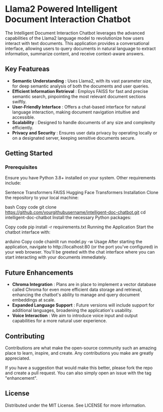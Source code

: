 # Llama2 Powered Intelligent Document Interaction Chatbot

The Intelligent Document Interaction Chatbot leverages the advanced capabilities of the Llama2 language model to revolutionize how users interact with text documents. This application provides a conversational interface, allowing users to query documents in natural language to extract information, summarize content, and receive context-aware answers.

## Key Featureas

- **Semantic Understanding** : Uses Llama2, with its vast parameter size, for deep semantic analysis of both the documents and user queries.
- **Efficient Information Retrieval** : Employs FAISS for fast and precise semantic search, pinpointing the most relevant document sections swiftly.
- **User-Friendly Interface** : Offers a chat-based interface for natural language interaction, making document navigation intuitive and accessible.
- **Scalability** : Designed to handle documents of any size and complexity efficiently.
- **Privacy and Security** : Ensures user data privacy by operating locally or on a designated server, keeping sensitive documents secure.

## Getting Started

### Prerequisites

Ensure you have Python 3.8+ installed on your system. Other requirements include:

Sentence Transformers
FAISS
Hugging Face Transformers
Installation
Clone the repository to your local machine:

bash
Copy code
git clone https://github.com/yourgithubusername/intelligent-doc-chatbot.git
cd intelligent-doc-chatbot
Install the necessary Python packages:

Copy code
pip install -r requirements.txt
Running the Application
Start the chatbot interface with:

arduino
Copy code
chainlit run model.py -w
Usage
After starting the application, navigate to http://localhost:80 (or the port you've configured) in your web browser. You'll be greeted with the chat interface where you can start interacting with your documents immediately.

## Future Enhancements
- **Chroma Integration** : Plans are in place to implement a vector database called Chroma for even more efficient data storage and retrieval, enhancing the chatbot's ability to manage and query document embeddings at scale.
- **Expanded Language Support** : Future versions will include support for additional languages, broadening the application's usability.
- **Voice Interaction** : We aim to introduce voice input and output capabilities for a more natural user experience.

## Contributing
Contributions are what make the open-source community such an amazing place to learn, inspire, and create. Any contributions you make are greatly appreciated.

If you have a suggestion that would make this better, please fork the repo and create a pull request. You can also simply open an issue with the tag "enhancement".

## License
Distributed under the MIT License. See LICENSE for more information.


